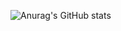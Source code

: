 ![Anurag's GitHub stats](https://github-readme-stats.vercel.app/api?username=Stuti&show_icons=true&theme=radical)
